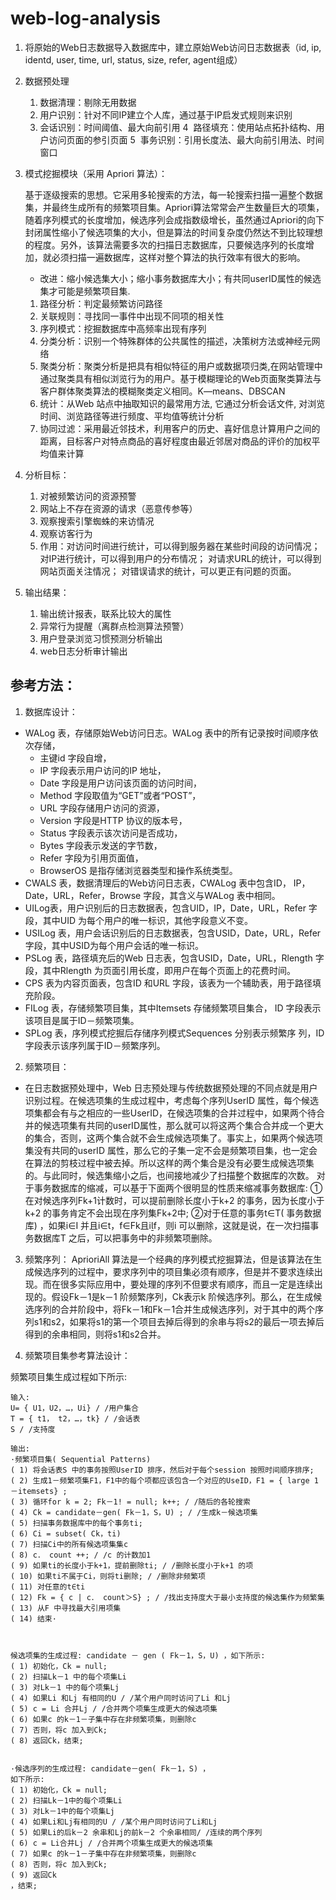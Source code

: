 # web-log-analysis

1. 将原始的Web日志数据导入数据库中，建立原始Web访问日志数据表（id, ip, identd, user, time, url, status, size, refer, agent组成）

2. 数据预处理
    1. 数据清理：剔除无用数据
    2. 用户识别：针对不同IP建立个人库，通过基于IP启发式规则来识别
    3. 会话识别：时间阈值、最大向前引用
    4  路径填充：使用站点拓扑结构、用户访问页面的参引页面
    5  事务识别：引用长度法、最大向前引用法、时间窗口

3. 模式挖掘模块（采用 Apriori 算法）：

    基于逐级搜索的思想。它采用多轮搜索的方法，每一轮搜索扫描一遍整个数据集，并最终生成所有的频繁项目集。Apriori算法常常会产生数量巨大的项集，随着序列模式的长度增加，候选序列会成指数级增长，虽然通过Apriori的向下封闭属性缩小了候选项集的大小，但是算法的时间复杂度仍然达不到比较理想的程度。另外，该算法需要多次的扫描日志数据库，只要候选序列的长度增加，就必须扫描一遍数据库，这样对整个算法的执行效率有很大的影响。
    - 改进：缩小候选集大小；缩小事务数据库大小；有共同userID属性的候选集才可能是频繁项目集.
    
    1. 路径分析：判定最频繁访问路径
    2. 关联规则：寻找同一事件中出现不同项的相关性
    3. 序列模式：挖掘数据库中高频率出现有序列
    4. 分类分析：识别一个特殊群体的公共属性的描述，决策树方法或神经元网络
    5. 聚类分析：聚类分析是把具有相似特征的用户或数据项归类,在网站管理中通过聚类具有相似浏览行为的用户。基于模糊理论的Web页面聚类算法与客户群体聚类算法的模糊聚类定义相同。K—means、DBSCAN
    6. 统计：从Web 站点中抽取知识的最常用方法, 它通过分析会话文件, 对浏览时间、浏览路径等进行频度、平均值等统计分析
    7. 协同过滤：采用最近邻技术，利用客户的历史、喜好信息计算用户之间的距离，目标客户对特点商品的喜好程度由最近邻居对商品的评价的加权平均值来计算

4. 分析目标：
    1. 对被频繁访问的资源预警
    2. 网站上不存在资源的请求（恶意传参等）
    3. 观察搜索引擎蜘蛛的来访情况
    4. 观察访客行为
    5. 作用：对访问时间进行统计，可以得到服务器在某些时间段的访问情况； 对IP进行统计，可以得到用户的分布情况； 对请求URL的统计，可以得到网站页面关注情况； 对错误请求的统计，可以更正有问题的页面。

5. 输出结果：
    1. 输出统计报表，联系比较大的属性
    2. 异常行为提醒（离群点检测算法预警）
    3. 用户登录浏览习惯预测分析输出
    4. web日志分析审计输出


## **参考方法：**

1. 数据库设计：
- WALog 表，存储原始Web访问日志。WALog 表中的所有记录按时间顺序依次存储，
    - 主键id 字段自增， 
    - IP 字段表示用户访问的IP 地址，
    - Date 字段是用户访问该页面的访问时间，
    - Method 字段取值为“GET”或者“POST”，
    - URL 字段存储用户访问的资源，
    - Version 字段是HTTP 协议的版本号，
    - Status 字段表示该次访问是否成功，
    - Bytes 字段表示发送的字节数，
    - Refer 字段为引用页面值，
    - BrowserOS 是指存储浏览器类型和操作系统类型。
- CWALS 表，数据清理后的Web访问日志表，CWALog 表中包含ID， IP，Date，URL，Refer，Browse 字段，其含义与WALog 表中相同。 
- UILog表，用户识别后的日志数据表，包含UID，IP，Date，URL，Refer 字段，其中UID 为每个用户的唯一标识，其他字段意义不变。 
- USILog 表，用户会话识别后的日志数据表，包含USID，Date，URL，Refer 字段，其中USID为每个用户会话的唯一标识。 
- PSLog 表，路径填充后的Web 日志表，包含USID，Date，URL，Rlength 字段，其中Rlength 为页面引用长度，即用户在每个页面上的花费时间。
- CPS 表为内容页面表，包含ID 和URL 字段，该表为一个辅助表，用于路径填充阶段。 
- FILog 表，存储频繁项目集，其中Itemsets 存储频繁项目集合， ID 字段表示该项目是属于ID－频繁项集。
- SPLog 表，序列模式挖掘后存储序列模式Sequences 分别表示频繁序 列，ID 字段表示该序列属于ID－频繁序列。

2. 频繁项目：
- 在日志数据预处理中，Web 日志预处理与传统数据预处理的不同点就是用户识别过程。在候选项集的生成过程中，考虑每个序列UserID 属性，每个候选项集都会有与之相应的一些UserID，在候选项集的合并过程中，如果两个待合并的候选项集有共同的userID属性，那么就可以将这两个集合合并成一个更大的集合，否则，这两个集合就不会生成候选项集了。事实上，如果两个候选项集没有共同的userID 属性，那么它的子集一定不会是频繁项目集，也一定会在算法的剪枝过程中被去掉。所以这样的两个集合是没有必要生成候选项集的。与此同时，候选集缩小之后，也间接地减少了扫描整个数据库的次数。
对于事务数据库的缩减，可以基于下面两个很明显的性质来缩减事务数据库: ①在对候选序列Fk+1计数时，可以提前删除长度小于k+2 的事务，因为长度小于k+2 的事务肯定不会出现在序列集Fk+2中; ②对于任意的事务t∈T( 事务数据库) ，如果i∈I 并且i∈t，f∈Fk且if，则i 可以删除，这就是说，在一次扫描事务数据库T 之后，可以把事务中的非频繁项删除。

3. 频繁序列：
AprioriAll 算法是一个经典的序列模式挖掘算法，但是该算法在生成候选序列的过程中，要求序列中的项目集必须有顺序，但是并不要求连续出现。而在很多实际应用中，要处理的序列不但要求有顺序，而且一定是连续出现的。假设Fk－1是k－1 阶频繁序列，Ck表示k 阶候选序列。那么，在生成候选序列的合并阶段中，将Fk－1和Fk－1合并生成候选序列，对于其中的两个序列s1和s2，如果将s1的第一个项目去掉后得到的余串与将s2的最后一项去掉后得到的余串相同，则将s1和s2合并。

4. 频繁项目集参考算法设计：

频繁项目集生成过程如下所示:
```
输入:
U= { U1，U2，…，Ui} / /用户集合
T = { t1， t2，…，tk} / /会话表
S / /支持度

输出:
·频繁项目集( Sequential Patterns)
( 1) 将会话表S 中的事务按照UserID 排序，然后对于每个session 按照时间顺序排序;
( 2) 生成1－频繁项集F1，F1中的每个项都应该包含一个对应的UseID，F1 = { large 1－itemsets} ;
( 3) 循环for k = 2; Fk－1! = null; k++; / /随后的各轮搜索
( 4) Ck = candidate－gen( Fk－1，S，U) ; / /生成k－候选项集
( 5) 扫描事务数据库中的每个事务ti;
( 6) Ci = subset( Ck，ti)
( 7) 扫描Ci中的所有候选项集集c
( 8) c． count ++; / /c 的计数加1
( 9) 如果ti的长度小于k+1，提前删除ti; / /删除长度小于k+1 的项
( 10) 如果ti不属于Ci，则将ti删除; / /删除非频繁项
( 11) 对任意的t∈ti
( 12) Fk = { c | c． count＞S} ; / /找出支持度大于最小支持度的候选集作为频繁集
( 13) 从F 中寻找最大引用项集
( 14) 结束·



候选项集的生成过程: candidate － gen ( Fk－1，S，U) ，如下所示:
( 1) 初始化，Ck = null;
( 2) 扫描Lk－1 中的每个项集Li
( 3) 对Lk－1 中的每个项集Lj
( 4) 如果Li 和Lj 有相同的U / /某个用户同时访问了Li 和Lj
( 5) c = Li 合并Lj / /合并两个项集生成更大的候选项集
( 6) 如果c 的k－1－子集中存在非频繁项集，则删除c
( 7) 否则，将c 加入到Ck;
( 8) 返回Ck，结束;


·候选序列的生成过程: candidate－gen( Fk－1，S) ，
如下所示:
( 1) 初始化，Ck = null;
( 2) 扫描Lk－1中的每个项集Li
( 3) 对Lk－1中的每个项集Lj
( 4) 如果Li和Lj有相同的U / /某个用户同时访问了Li和Lj
( 5) 如果Li的后k－2 余串和Lj的前k－2 个余串相同/ /连续的两个序列
( 6) c = Li合并Lj / /合并两个项集生成更大的候选项集
( 7) 如果c 的k－1－子集中存在非频繁项集，则删除c
( 8) 否则，将c 加入到Ck;
( 9) 返回Ck
，结束;
```